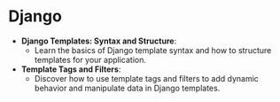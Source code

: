 # Django

- **Django Templates: Syntax and Structure**:
  - Learn the basics of Django template syntax and how to structure templates for your application.
- **Template Tags and Filters**:
  - Discover how to use template tags and filters to add dynamic behavior and manipulate data in Django templates.
